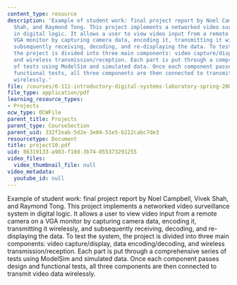 ```yaml
---
content_type: resource
description: 'Example of student work: final project report by Noel Campbell, Vivek
  Shah, and Raymond Tong. This project implements a networked video surveillance system
  in digital logic. It allows a user to view video input from a remote camera on a
  VGA monitor by capturing camera data, encoding it, transmitting it wirelessly, and
  subsequently receiving, decoding, and re-displaying the data. To test the system,
  the project is divided into three main components: video capture/display, data encoding/decoding,
  and wireless transmission/reception. Each part is put through a comprehensive series
  of tests using ModelSim and simulated data. Once each component passes design and
  functional tests, all three components are then connected to transmit video data
  wirelessly.'
file: /courses/6-111-introductory-digital-systems-laboratory-spring-2006/86319133a983f10d3b74855373291255_project10.pdf
file_type: application/pdf
learning_resource_types:
- Projects
ocw_type: OCWFile
parent_title: Projects
parent_type: CourseSection
parent_uid: 332f2eab-5d2e-3e04-51e5-b212cabc7de3
resourcetype: Document
title: project10.pdf
uid: 86319133-a983-f10d-3b74-855373291255
video_files:
  video_thumbnail_file: null
video_metadata:
  youtube_id: null
---
```

Example of student work: final project report by Noel Campbell, Vivek Shah, and Raymond Tong. This project implements a networked video surveillance system in digital logic. It allows a user to view video input from a remote camera on a VGA monitor by capturing camera data, encoding it, transmitting it wirelessly, and subsequently receiving, decoding, and re-displaying the data. To test the system, the project is divided into three main components: video capture/display, data encoding/decoding, and wireless transmission/reception. Each part is put through a comprehensive series of tests using ModelSim and simulated data. Once each component passes design and functional tests, all three components are then connected to transmit video data wirelessly.


